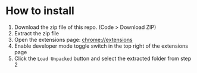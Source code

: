 # How to install
1. Download the zip file of this repo. (Code > Download ZIP)
2. Extract the zip file
3. Open the extensions page: [chrome://extensions](chrome://extensions)
4. Enable developer mode toggle switch in the top right of the extensions page
5. Click the `Load Unpacked` button and select the extracted folder from step 2
